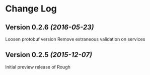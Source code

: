 Change Log
==========

Version 0.2.6 *(2016-05-23)*
----------------------------

Loosen protobuf version
Remove extraneous validation on services

Version 0.2.5 *(2015-12-07)*
----------------------------

Initial preview release of Rough

